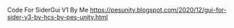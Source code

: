 Code For SiderGui V1
By Me
https://pesunity.blogspot.com/2020/12/gui-for-sider-v3-by-hcs-by-pes-unity.html
